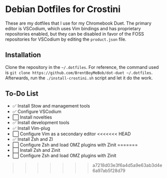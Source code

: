 # Debian Dotfiles for Crostini
These are my dotfiles that I use for my Chromebook Duet. The primary editor is VSCodium, which uses Vim bindings and has proprietary repositories enabled, but they can be disabled in favor of the FOSS repositories for VSCodium by editing the `product.json` file. 

## Installation
Clone the repository in the `~/.dotfiles`. For reference, the command used is `git clone https://github.com/BrentBoyMeBob/dot-duet ~/.dotfiles`. Afterwards, run the `./install-crostini.sh` script and let it do the work.

## To-Do List
- ✅ Install Stow and management tools
- ✅ Configure VSCodium
- ⬜ Install novelties
- ✅ Install development tools
- ✅ Install Vim-plug
- ⬜ Configure Vim as a secondary editor
<<<<<<< HEAD
- ✅ Install Zsh and ZI
- ⬜ Configure Zsh and load OMZ plugins with Zinit
=======
- ⬜ Install Zsh and Zinit
- ⬜ Configure Zsh and load OMZ plugins with Zinit
>>>>>>> a7218d03e3f6a4d5a9e63ab3d4e6a97ab5f28d79

